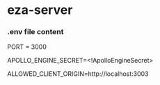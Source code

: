 # eza-server


### .env file content
PORT = 3000

APOLLO_ENGINE_SECRET=<!ApolloEngineSecret>

ALLOWED_CLIENT_ORIGIN=http://localhost:3003
